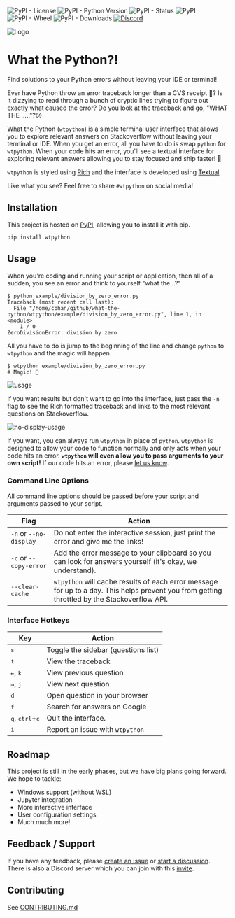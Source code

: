 ![PyPI - License](https://img.shields.io/pypi/l/wtpython)
![PyPI - Python Version](https://img.shields.io/pypi/pyversions/wtpython)
![PyPI - Status](https://img.shields.io/pypi/status/wtpython)
![PyPI](https://img.shields.io/pypi/v/wtpython)
![PyPI - Wheel](https://img.shields.io/pypi/wheel/wtpython)
![PyPI - Downloads](https://img.shields.io/pypi/dm/wtpython)
[![Discord](https://img.shields.io/discord/591914197219016707.svg?label=&logo=discord&logoColor=ffffff&color=7389D8&labelColor=6A7EC2)](https://discord.gg/DqdKBeUTmw)

![Logo](https://avatars.githubusercontent.com/u/87154160?s=200&v=4)

# What the Python?!

Find solutions to your Python errors without leaving your IDE or terminal!

Ever have Python throw an error traceback longer than a CVS receipt 🧾? Is it dizzying to read through a bunch of cryptic lines trying to figure out exactly what caused the error? Do you look at the traceback and go, "WHAT THE ....."?😕

What the Python (`wtpython`) is a simple terminal user interface that allows you to explore relevant answers on Stackoverflow without leaving your terminal or IDE. When you get an error, all you have to do is swap `python` for `wtpython`. When your code hits an error, you'll see a textual interface for exploring relevant answers allowing you to stay focused and ship faster! 🚀

`wtpython` is styled using [Rich](https://rich.readthedocs.io/en/stable/) and the interface is developed using [Textual](https://github.com/willmcgugan/textual).

Like what you see? Feel free to share `#wtpython` on social media!

## Installation

This project is hosted on [PyPI](https://pypi.org/project/wtpython/), allowing you to install it with pip.

```
pip install wtpython
```

## Usage

When you're coding and running your script or application, then all of a sudden, you see an error and think to yourself "what the...?"

```
$ python example/division_by_zero_error.py
Traceback (most recent call last):
  File "/home/cohan/github/what-the-python/wtpython/example/division_by_zero_error.py", line 1, in <module>
    1 / 0
ZeroDivisionError: division by zero
```

All you have to do is jump to the beginning of the line and change `python` to `wtpython` and the magic will happen.

```
$ wtpython example/division_by_zero_error.py
# Magic! 🎩
```

![usage](https://raw.githubusercontent.com/what-the-python/wtpython/main/docs/_images/Usage.gif)

If you want results but don't want to go into the interface, just pass the `-n` flag to see the Rich formatted traceback and links to the most relevant  questions on Stackoverflow.

![no-display-usage](https://raw.githubusercontent.com/what-the-python/wtpython/main/docs/_images/No%20Display%20Usage.gif)

If you want, you can always run `wtpython` in place of `python`. `wtpython` is designed to allow your code to function normally and only acts when your code hits an error. **`wtpython` will even allow you to pass arguments to your own script!** If our code hits an error, please [let us know](https://github.com/what-the-python/wtpython/issues).

### Command Line Options

All command line options should be passed before your script and arguments passed to your script.

Flag | Action
---|---
`-n` or `--no-display` | Do not enter the interactive session, just print the error and give me the links!
`-c` or `--copy-error` | Add the error message to your clipboard so you can look for answers yourself (it's okay, we understand).
`--clear-cache` | `wtpython` will cache results of each error message for up to a day. This helps prevent you from getting throttled by the Stackoverflow API.

### Interface Hotkeys

Key | Action
---|---
<kbd>s</kbd>| Toggle the sidebar (questions list)
<kbd>t</kbd>| View the traceback
<kbd>←</kbd>, <kbd>k</kbd>| View previous question
<kbd>→</kbd>, <kbd>j</kbd>| View next question
<kbd>d</kbd>| Open question in your browser
<kbd>f</kbd>| Search for answers on Google
<kbd>q</kbd>, <kbd>ctrl</kbd>+<kbd>c</kbd> | Quit the interface.
<kbd>i</kbd> | Report an issue with `wtpython`

## Roadmap

This project is still in the early phases, but we have big plans going forward. We hope to tackle:

- Windows support (without WSL)
- Jupyter integration
- More interactive interface
- User configuration settings
- Much much more!

## Feedback / Support

If you have any feedback, please [create an issue](https://github.com/what-the-python/wtpython/issues) or [start a discussion](https://github.com/what-the-python/wtpython/discussions). There is also a Discord server which you can join with this [invite](https://discord.gg/DqdKBeUTmw).

## Contributing

See [CONTRIBUTING.md](https://github.com/what-the-python/wtpython/blob/main/CONTRIBUTING.md)
